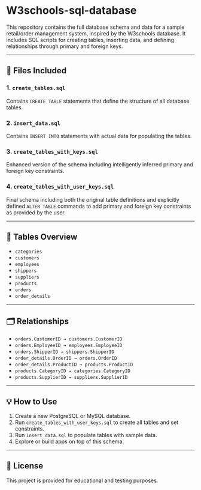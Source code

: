 # W3schools-sql-database

This repository contains the full database schema and data for a sample retail/order management system, inspired by the W3schools database. It includes SQL scripts for creating tables, inserting data, and defining relationships through primary and foreign keys.

---

## 📁 Files Included

### 1. `create_tables.sql`
Contains `CREATE TABLE` statements that define the structure of all database tables.

### 2. `insert_data.sql`
Contains `INSERT INTO` statements with actual data for populating the tables.

### 3. `create_tables_with_keys.sql`
Enhanced version of the schema including intelligently inferred primary and foreign key constraints.

### 4. `create_tables_with_user_keys.sql`
Final schema including both the original table definitions and explicitly defined `ALTER TABLE` commands to add primary and foreign key constraints as provided by the user.

---

## 🧱 Tables Overview

- `categories`
- `customers`
- `employees`
- `shippers`
- `suppliers`
- `products`
- `orders`
- `order_details`

---

## 🗂 Relationships

- `orders.CustomerID → customers.CustomerID`
- `orders.EmployeeID → employees.EmployeeID`
- `orders.ShipperID → shippers.ShipperID`
- `order_details.OrderID → orders.OrderID`
- `order_details.ProductID → products.ProductID`
- `products.CategoryID → categories.CategoryID`
- `products.SupplierID → suppliers.SupplierID`

---

## 💡 How to Use

1. Create a new PostgreSQL or MySQL database.
2. Run `create_tables_with_user_keys.sql` to create all tables and set constraints.
3. Run `insert_data.sql` to populate tables with sample data.
4. Explore or build apps on top of this schema.

---

## 📜 License

This project is provided for educational and testing purposes.
